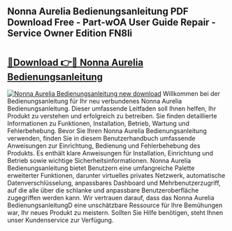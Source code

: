 ## Nonna Aurelia Bedienungsanleitung PDF Download Free - Part-wOA User Guide Repair - Service Owner Edition FN8li

# <h2><a href="http://df0hkh.blite.top/?on=Nonna+Aurelia+Bedienungsanleitung">🔗Download 👉🔴 Nonna Aurelia Bedienungsanleitung</a></h2>

[![Nonna Aurelia Bedienungsanleitung new download](https://i.imgur.com/lujVjoI.png)](http://df0hkh.blite.top/?on=Nonna+Aurelia+Bedienungsanleitung)
Willkommen bei der Bedienungsanleitung für Ihr neu verbundenes Nonna Aurelia Bedienungsanleitung. Dieser umfassende Leitfaden soll Ihnen helfen, Ihr Produkt zu verstehen und erfolgreich zu betreiben. Sie finden detaillierte Informationen zu Funktionen, Installation, Betrieb, Wartung und Fehlerbehebung. Bevor Sie Ihren Nonna Aurelia Bedienungsanleitung verwenden, finden Sie in diesem Benutzerhandbuch umfassende Anweisungen zur Einrichtung, Bedienung und Fehlerbehebung des Produkts. Es enthält klare Anweisungen für Installation, Einrichtung und Betrieb sowie wichtige Sicherheitsinformationen. Nonna Aurelia Bedienungsanleitung bietet Benutzern eine umfangreiche Palette erweiterter Funktionen, darunter virtuelles privates Netzwerk, automatische Datenverschlüsselung, anpassbares Dashboard und Mehrbenutzerzugriff, auf die alle über die schlanke und anpassbare Benutzeroberfläche zugegriffen werden kann. Wir vertrauen darauf, dass das Nonna Aurelia BedienungsanleitungD eine unschätzbare Ressource für Ihre Bemühungen war, Ihr neues Produkt zu meistern. Sollten Sie Hilfe benötigen, steht Ihnen unser Kundenservice zur Verfügung.
